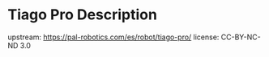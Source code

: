 # Tiago Pro Description

upstream: https://pal-robotics.com/es/robot/tiago-pro/
license: CC-BY-NC-ND 3.0

